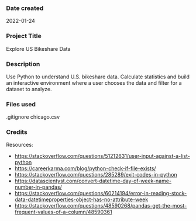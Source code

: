 ### Date created
2022-01-24

### Project Title
Explore US Bikeshare Data

### Description
Use Python to understand U.S. bikeshare data.  Calculate statistics and build an interactive environment where a user chooses the data and filter for a dataset to analyze.

### Files used
.gitignore
chicago.csv

### Credits
Resources:
* https://stackoverflow.com/questions/51212631/user-input-against-a-list-python
* https://careerkarma.com/blog/python-check-if-file-exists/
* https://stackoverflow.com/questions/285289/exit-codes-in-python
* https://datascientyst.com/convert-datetime-day-of-week-name-number-in-pandas/
* https://stackoverflow.com/questions/60214194/error-in-reading-stock-data-datetimeproperties-object-has-no-attribute-week
* https://stackoverflow.com/questions/48590268/pandas-get-the-most-frequent-values-of-a-column/48590361
